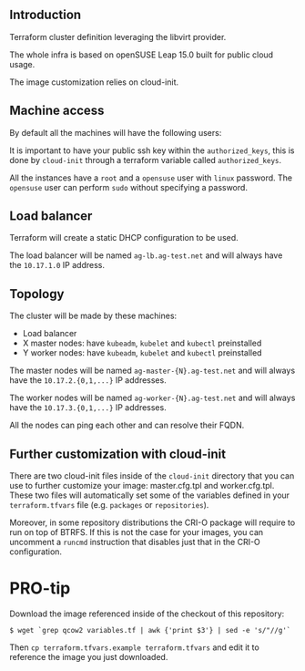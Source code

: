 ## Introduction

Terraform cluster definition leveraging the libvirt provider.

The whole infra is based on openSUSE Leap 15.0 built for public cloud usage.

The image customization relies on cloud-init.

## Machine access

By default all the machines will have the following users:

It is important to have your public ssh key within the `authorized_keys`,
this is done by `cloud-init` through a terraform variable called `authorized_keys`.

All the instances have a `root` and a `opensuse` user with `linux` password. The `opensuse` user can
perform `sudo` without specifying a password.

## Load balancer

Terraform will create a static DHCP configuration to be used.

The load balancer will be named `ag-lb.ag-test.net` and will always have the
`10.17.1.0` IP address.

## Topology

The cluster will be made by these machines:

  * Load balancer
  * X master nodes: have `kubeadm`, `kubelet` and `kubectl` preinstalled
  * Y worker nodes: have `kubeadm`, `kubelet` and `kubectl` preinstalled

The master nodes will be named `ag-master-{N}.ag-test.net` and will always have the
`10.17.2.{0,1,...}` IP addresses.

The worker nodes will be named `ag-worker-{N}.ag-test.net` and will always have the
`10.17.3.{0,1,...}` IP addresses.

All the nodes can ping each other and can resolve their FQDN.

## Further customization with cloud-init

There are two cloud-init files inside of the `cloud-init` directory that you can
use to further customize your image: master.cfg.tpl and worker.cfg.tpl. These
two files will automatically set some of the variables defined in your
`terraform.tfvars` file (e.g. `packages` or `repositories`).

Moreover, in some repository distributions the CRI-O package will require to run
on top of BTRFS. If this is not the case for your images, you can uncomment a
`runcmd` instruction that disables just that in the CRI-O configuration.

# PRO-tip

Download the image referenced inside of the checkout of this repository:

```
$ wget `grep qcow2 variables.tf | awk {'print $3'} | sed -e 's/"//g'`
```

Then `cp terraform.tfvars.example terraform.tfvars` and edit it to reference
the image you just downloaded.
